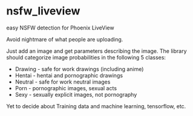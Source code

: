 # nsfw_liveview
easy NSFW detection for Phoenix LiveView

Avoid nightmare of what people are uploading.

Just add an image and get parameters describing the image.
The library should categorize image probabilities in the following 5 classes:

- Drawing - safe for work drawings (including anime)
- Hentai - hentai and pornographic drawings
- Neutral - safe for work neutral images
- Porn - pornographic images, sexual acts
- Sexy - sexually explicit images, not pornography

Yet to decide about Training data and machine learning, tensorflow, etc.
